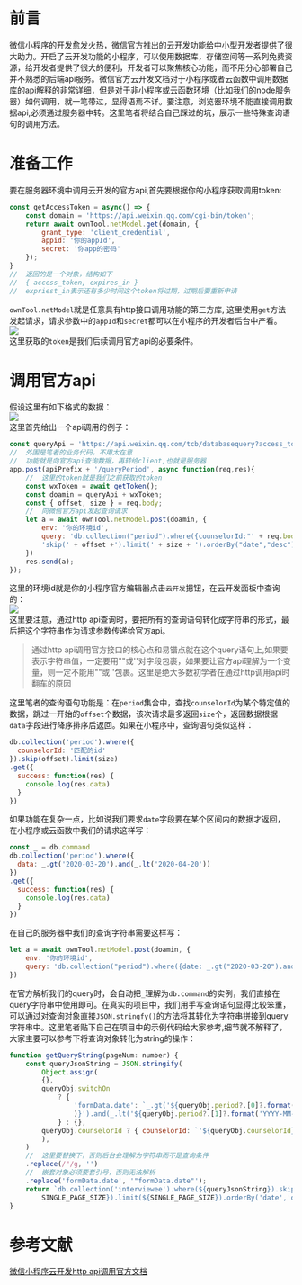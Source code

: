 # 前言
微信小程序的开发愈发火热，微信官方推出的云开发功能给中小型开发者提供了很大助力。开启了云开发功能的小程序，可以使用数据库，存储空间等一系列免费资源，给开发者提供了很大的便利，开发者可以聚焦核心功能，而不用分心部署自己并不熟悉的后端api服务。微信官方云开发文档对于小程序或者云函数中调用数据库的api解释的非常详细，但是对于非小程序或云函数环境（比如我们的node服务器）如何调用，就一笔带过，显得语焉不详。要注意，浏览器环境不能直接调用数据api,必须通过服务器中转。这里笔者将结合自己踩过的坑，展示一些特殊查询语句的调用方法。
# 准备工作
要在服务器环境中调用云开发的官方api,首先要根据你的小程序获取调用token:
```js
const getAccessToken = async() => {
    const domain = 'https://api.weixin.qq.com/cgi-bin/token';
    return await ownTool.netModel.get(domain, {
        grant_type: 'client_credential',
        appid: '你的appId',
        secret: '你app的密码'
    });
}
//  返回的是一个对象，结构如下
//  { access_token, expires_in }
//  expriest_in表示还有多少时间这个token将过期，过期后要重新申请
```
`ownTool.netModel`就是任意具有http接口调用功能的第三方库, 这里使用`get`方法发起请求，请求参数中的`appId`和`secret`都可以在小程序的开发者后台中产看。  
![](https://user-gold-cdn.xitu.io/2020/4/25/171b13c9a1ffeb4b?w=1764&h=582&f=png&s=52123)  
这里获取的`token`是我们后续调用官方api的必要条件。  
# 调用官方api
假设这里有如下格式的数据：  
![](https://user-gold-cdn.xitu.io/2020/4/25/171b14ec7917c564?w=431&h=217&f=png&s=11754)  
这里首先给出一个api调用的例子：
```js
const queryApi = 'https://api.weixin.qq.com/tcb/databasequery?access_token=';
//  外围是笔者的业务代码，不用太在意
//  功能就是向官方api查询数据，再转给client,也就是服务器
app.post(apiPrefix + '/queryPeriod', async function(req,res){
    //  这里的token就是我们之前获取的token
    const wxToken = await getToken();
    const doamin = queryApi + wxToken;
    const { offset, size } = req.body;
    //  向微信官方api发起查询请求
    let a = await ownTool.netModel.post(doamin, {
        env: '你的环境id',
        query: 'db.collection("period").where({counselorId:"' + req.body.counselorId + '"}).' +
        'skip(' + offset +').limit(' + size + ').orderBy("date","desc").get()'
    })
    res.send(a);
});
```
这里的环境id就是你的小程序官方编辑器点击`云开发`摁钮，在云开发面板中查询的：  
![](https://user-gold-cdn.xitu.io/2020/4/25/171b14a48f60c996?w=1144&h=533&f=png&s=54146)  
这里要注意，通过http api查询时，要把所有的查询语句转化成字符串的形式，最后把这个字符串作为请求参数传递给官方api。
> 通过http api调用官方接口的核心点和易错点就在这个query语句上,如果要表示字符串值，一定要用""或''对字段包裹，如果要让官方api理解为一个变量，则一定不能用""或''包裹。这里是绝大多数初学者在通过http调用api时翻车的原因    

这里笔者的查询语句功能是：在`period`集合中，查找`counselorId`为某个特定值的数据，跳过一开始的`offset`个数据，该次请求最多返回`size`个，返回数据根据`data`字段进行降序排序后返回。如果在小程序中，查询语句类似这样：
```js
db.collection('period').where({
  counselorId: '匹配的id'
}).skip(offset).limit(size)
.get({
  success: function(res) {
    console.log(res.data)
  }
})
```
如果功能在复杂一点，比如说我们要求`date`字段要在某个区间内的数据才返回，在小程序或云函数中我们的请求这样写：  
```js
const _ = db.command
db.collection('period').where({
  data: _.gt('2020-03-20').and(_.lt('2020-04-20'))
})
.get({
  success: function(res) {
    console.log(res.data)
  }
})
```
在自己的服务器中我们的查询字符串需要这样写：
```js
let a = await ownTool.netModel.post(doamin, {
    env: '你的环境id',
    query: 'db.collection("period").where({date: _.gt("2020-03-20").and(_.lt("2020-04-20"))}).get()'
})
```
在官方解析我们的query时，会自动把`_`理解为`db.command`的实例，我们直接在query字符串中使用即可。在真实的项目中，我们用手写查询语句显得比较笨重，可以通过对查询对象直接`JSON.stringfy()`的方法将其转化为字符串拼接到query字符串中。这里笔者贴下自己在项目中的示例代码给大家参考,细节就不解释了，大家主要可以参考下将查询对象转化为string的操作：
```js
function getQueryString(pageNum: number) {
    const queryJsonString = JSON.stringify(
        Object.assign(
        {},
        queryObj.switchOn
            ? {
                'formData.date': `_.gt('${queryObj.period?.[0]?.format('YYYY-MM-DD',
                )}').and(_.lt('${queryObj.period?.[1]?.format('YYYY-MM-DD')}'))`,
            } : {},
        queryObj.counselorId ? { counselorId: `'${queryObj.counselorId}'` } : {},
        ),
    )
    //  这里要替换下，否则后台会理解为字符串而不是查询条件
    .replace(/"/g, '')
    //  嵌套对象必须要套引号，否则无法解析
    .replace('formData.date', '"formData.date"');
    return `db.collection('interviewee').where(${queryJsonString}).skip(${(pageNum - 1) *
        SINGLE_PAGE_SIZE}).limit(${SINGLE_PAGE_SIZE}).orderBy('date','desc').get()`;
}
```

# 参考文献
[微信小程序云开发http api调用官方文档](https://developers.weixin.qq.com/miniprogram/dev/framework/server-ability/backend-api.html)
